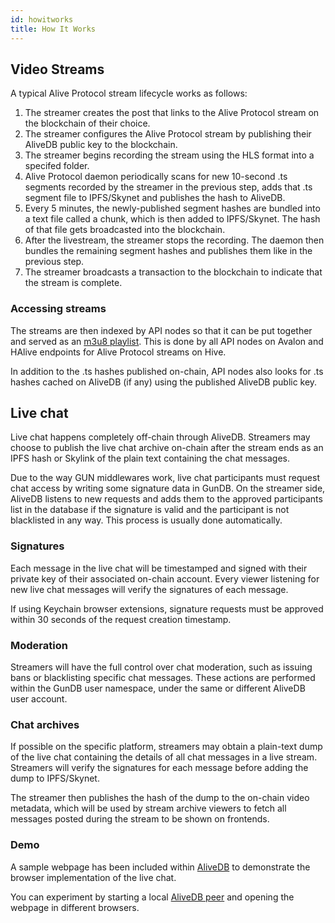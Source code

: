 ```yaml
---
id: howitworks
title: How It Works
---
```


## Video Streams

A typical Alive Protocol stream lifecycle works as follows:

1. The streamer creates the post that links to the Alive Protocol stream on the blockchain of their choice.
2. The streamer configures the Alive Protocol stream by publishing their AliveDB public key to the blockchain.
3. The streamer begins recording the stream using the HLS format into a specifed folder.
4. Alive Protocol daemon periodically scans for new 10-second .ts segments recorded by the streamer in the previous step, adds that .ts segment file to IPFS/Skynet and publishes the hash to AliveDB.
5. Every 5 minutes, the newly-published segment hashes are bundled into a text file called a chunk, which is then added to IPFS/Skynet. The hash of that file gets broadcasted into the blockchain.
6. After the livestream, the streamer stops the recording. The daemon then bundles the remaining segment hashes and publishes them like in the previous step.
7. The streamer broadcasts a transaction to the blockchain to indicate that the stream is complete.

### Accessing streams

The streams are then indexed by API nodes so that it can be put together and served as an [m3u8 playlist](https://developer.apple.com/documentation/http_live_streaming/example_playlists_for_http_live_streaming). This is done by all API nodes on Avalon and HAlive endpoints for Alive Protocol streams on Hive.

In addition to the .ts hashes published on-chain, API nodes also looks for .ts hashes cached on AliveDB (if any) using the published AliveDB public key.

## Live chat

Live chat happens completely off-chain through AliveDB. Streamers may choose to publish the live chat archive on-chain after the stream ends as an IPFS hash or Skylink of the plain text containing the chat messages.

Due to the way GUN middlewares work, live chat participants must request chat access by writing some signature data in GunDB. On the streamer side, AliveDB listens to new requests and adds them to the approved participants list in the database if the signature is valid and the participant is not blacklisted in any way. This process is usually done automatically.

### Signatures

Each message in the live chat will be timestamped and signed with their private key of their associated on-chain account. Every viewer listening for new live chat messages will verify the signatures of each message.

If using Keychain browser extensions, signature requests must be approved within 30 seconds of the request creation timestamp.

### Moderation

Streamers will have the full control over chat moderation, such as issuing bans or blacklisting specific chat messages. These actions are performed within the GunDB user namespace, under the same or different AliveDB user account.

### Chat archives

If possible on the specific platform, streamers may obtain a plain-text dump of the live chat containing the details of all chat messages in a live stream. Streamers will verify the signatures for each message before adding the dump to IPFS/Skynet.

The streamer then publishes the hash of the dump to the on-chain video metadata, which will be used by stream archive viewers to fetch all messages posted during the stream to be shown on frontends.

### Demo

A sample webpage has been included within [AliveDB](https://github.com/aliveprotocol/AliveDB/tree/master/livechatexample) to demonstrate the browser implementation of the live chat.

You can experiment by starting a local [AliveDB peer](packages/alivedb.md) and opening the webpage in different browsers.